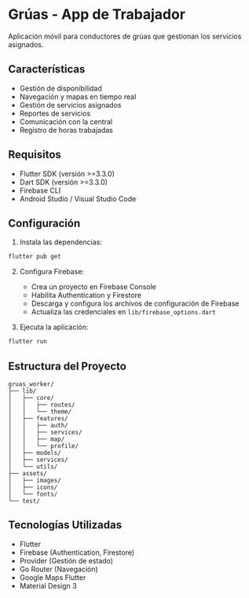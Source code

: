 # Grúas - App de Trabajador

Aplicación móvil para conductores de grúas que gestionan los servicios asignados.

## Características

- Gestión de disponibilidad
- Navegación y mapas en tiempo real
- Gestión de servicios asignados
- Reportes de servicios
- Comunicación con la central
- Registro de horas trabajadas

## Requisitos

- Flutter SDK (versión >=3.3.0)
- Dart SDK (versión >=3.3.0)
- Firebase CLI
- Android Studio / Visual Studio Code

## Configuración

1. Instala las dependencias:
```bash
flutter pub get
```

2. Configura Firebase:
   - Crea un proyecto en Firebase Console
   - Habilita Authentication y Firestore
   - Descarga y configura los archivos de configuración de Firebase
   - Actualiza las credenciales en `lib/firebase_options.dart`

3. Ejecuta la aplicación:
```bash
flutter run
```

## Estructura del Proyecto

```
gruas_worker/
├── lib/
│   ├── core/
│   │   ├── routes/
│   │   └── theme/
│   ├── features/
│   │   ├── auth/
│   │   ├── services/
│   │   ├── map/
│   │   └── profile/
│   ├── models/
│   ├── services/
│   └── utils/
├── assets/
│   ├── images/
│   ├── icons/
│   └── fonts/
└── test/
```

## Tecnologías Utilizadas

- Flutter
- Firebase (Authentication, Firestore)
- Provider (Gestión de estado)
- Go Router (Navegación)
- Google Maps Flutter
- Material Design 3
